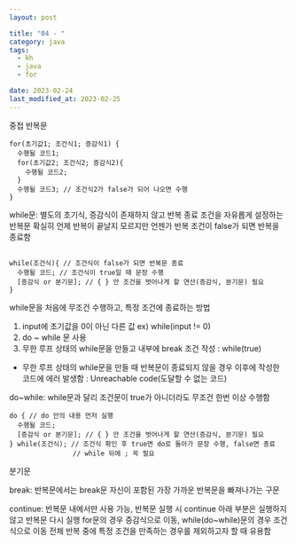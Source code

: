 ```yaml
---
layout: post

title: "04 - "
category: java
tags: 
  - kh
  - java
  - for

date: 2023-02-24
last_modified_at: 2023-02-25
---
```


중첩 반복문

```
for(초기값1; 조건식1; 증감식1) {
  수행될 코드1;
  for(초기값2; 조건식2; 증감식2){
    수행될 코드2;
  }
  수행될 코드3; // 조건식2가 false가 되어 나오면 수행
}
```


while문: 별도의 초기식, 증감식이 존재하지 않고 반복 종료 조건을 자유롭게 설정하는 반복문
확실히 언제 반복이 끝날지 모르지만 언젠가 반복 조건이 false가 되면 반복을 종료함

```

while(조건식){ // 조건식이 false가 되면 반복문 종료
  수행될 코드; // 조건식이 true일 때 문장 수행
  [증감식 or 분기문]; // { } 안 조건을 벗어나게 할 연산(증감식, 분기문) 필요
}

```

while문을 처음에 무조건 수행하고, 특정 조건에 종료하는 방법
1) input에 초기값을 0이 아닌 다른 값 ex) while(input != 0)
2) do ~ while 문 사용
3) 무한 루프 상태의 while문을 만들고 내부에 break 조건 작성 : while(true)
* 무한 루프 상태의 while문을 만들 때 반복문이 종료되지 않을 경우 이후에 작성한 코드에 에러 발생함
: Unreachable code(도달할 수 없는 코드)


do~while: while문과 달리 조건문이 true가 아니더라도 무조건 한번 이상 수행함

```
do { // do 안의 내용 먼저 실행
  수행될 코드;
  [증감식 or 분기문]; // { } 안 조건을 벗어나게 할 연산(증감식, 분기문) 필요
} while(조건식); // 조건식 확인 후 true면 do로 돌아가 문장 수행, false면 종료
                // while 뒤에 ; 꼭 필요
```


분기문

break: 반복문에서는 break문 자신이 포함된 가장 가까운 반복문을 빠져나가는 구문
 
continue: 반복문 내에서만 사용 가능, 반복문 실행 시 continue 아래 부분은 실행하지 않고 반복문 다시 실행
for문의 경우 증감식으로 이동, while(do~while)문의 경우 조건식으로 이동
전체 반복 중에 특정 조건을 만족하는 경우를 제외하고자 할 때 유용함




